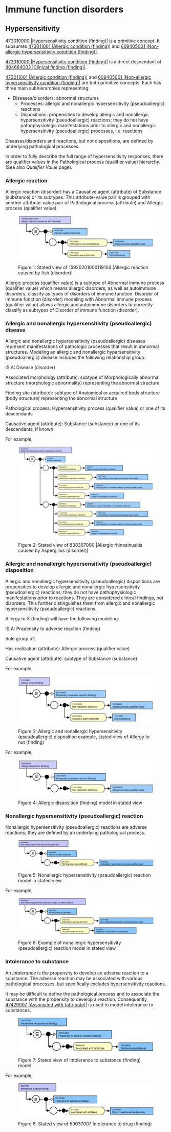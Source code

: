 # Immune function disorders

## Hypersensitivity

[473010000 |Hypersensitivity condition (finding)|](http://snomed.info/id/473010000) is a primitive concept. It subsumes [473011001 |Allergic condition (finding)|](http://snomed.info/id/473011001) and [609405001 |Non-allergic hypersensitivity condition (finding)|](http://snomed.info/id/609405001). 

[473010000 |Hypersensitivity condition (finding)|](http://snomed.info/id/473010000) is a direct descendant of [404684003 |Clinical finding (finding)|](http://snomed.info/id/404684003). 

[473011001 |Allergic condition (finding)|](http://snomed.info/id/473011001) and [609405001 |Non-allergic hypersensitivity condition (finding)|](http://snomed.info/id/609405001) are both primitive concepts. Each has three main subhierarchies representing:

* Diseases/disorders: abnormal structures
    * Processes: allergic and nonallergic hypersensitivity (pseudoallergic) reactions
    * Dispositions: propensities to develop allergic and nonallergic hypersensitivity (pseudoallergic) reactions; they do not have pathophysiologic manifestations prior to allergic and nonallergic hypersensitivity (pseudoallergic) processes, i.e. reactions

Diseases/disorders and reactions, but not dispositions, are defined by underlying pathological processes.

In order to fully describe the full range of hypersensitivity responses, there are qualifier values in the Pathological process (qualifier value) hierarchy. (See also  _Qualifier Value_ page).

  

### Allergic reaction

Allergic reaction (disorder) has a Causative agent (attribute) of Substance (substance) or its subtypes. This attribute-value pair is grouped with another attribute-value pair of Pathological process (attribute) and Allergic process (qualifier value). 

<figure><img src="images/174690511.png" alt="" title=""><figcaption><p>Figure 1: Stated view of 15920201000119103 |Allergic reaction caused by fish (disorder)|</p></figcaption></figure>

Allergic process (qualifier value) is a subtype of Abnormal immune process (qualifier value) which means allergic disorders, as well as autoimmune disorders, classify as types of disorders of immune function. Disorder of immune function (disorder) modeling with Abnormal immune process (qualifier value) allows allergic and autoimmune disorders to correctly classify as subtypes of Disorder of immune function (disorder). 

### Allergic and nonallergic hypersensitivity (pseudoallergic) disease

Allergic and nonallergic hypersensitivity (pseudoallergic) diseases represent manifestations of pathologic processes that result in abnormal structures. Modeling an allergic and nonallergic hypersensitivity (pseudoallergic) disease includes the following relationship group:

IS A: Disease (disorder)

Associated morphology (attribute): subtype of Morphologically abnormal structure (morphologic abnormality) representing the abnormal structure

Finding site (attribute): subtype of Anatomical or acquired body structure (body structure) representing the abnormal structure

Pathological process: Hypersensitivity process (qualifier value) or one of its descendants

Causative agent (attribute): Substance (substance) or one of its descendants, if known

For example, 

<figure><img src="images/174690512.png" alt="" title=""><figcaption><p>Figure 2: Stated view of 838367000 |Allergic rhinosinusitis caused by Aspergillus (disorder)|</p></figcaption></figure>

  

### Allergic and nonallergic hypersensitivity (pseudoallergic) disposition

Allergic and nonallergic hypersensitivity (pseudoallergic) dispositions are propensities to develop allergic and nonallergic hypersensitivity (pseudoallergic) reactions; they do not have pathophysiologic manifestations prior to reactions. They are considered clinical findings, not disorders. This further distinguishes them from allergic and nonallergic hypersensitivity (pseudoallergic) reactions.

Allergy to X (finding) will have the following modeling:

IS A: Propensity to adverse reaction (finding)

Role group of:

Has realization (attribute): Allergic process (qualifier value)

Causative agent (attribute): subtype of Substance (substance)

For example,

<figure><img src="images/174690510.png" alt="" title=""><figcaption><p>Figure 3: Allergic and nonallergic hypersensitivity (pseudoallergic) disposition example, stated view of Allergy to nut (finding)</p></figcaption></figure>

For example, 

<figure><img src="images/174690509.png" alt="" title=""><figcaption><p>Figure 4: Allergic disposition (finding) model in stated view</p></figcaption></figure>

  

### Nonallergic hypersensitivity (pseudoallergic) reaction

Nonallergic hypersensitivity (pseudoallergic) reactions are adverse reactions; they are defined by an underlying pathological process.

<figure><img src="images/174690503.png" alt="" title=""><figcaption><p>Figure 5: Nonallergic hypersensitivity (pseudoallergic) reaction model in stated view</p></figcaption></figure>

  

For example,

<figure><img src="images/174690504.png" alt="" title=""><figcaption><p>Figure 6: Example of nonallergic hypersensitivity (pseudoallergic) reaction model in stated view</p></figcaption></figure>

  

### Intolerance to substance

An  _intolerance_ is the propensity to develop an adverse reaction to a substance. The adverse reaction may be associated with various pathological processes, but specifically excludes hypersensitivity reactions.

It may be difficult to define the pathological process and to associate the substance with the propensity to develop a reaction. Consequently, [47429007 |Associated with (attribute)|](http://snomed.info/id/47429007) is used to model intolerance to substances.

<figure><img src="images/174690502.png" alt="" title=""><figcaption><p>Figure 7: Stated view of Intolerance to substance (finding) model</p></figcaption></figure>

  

For example, 

<figure><img src="images/174690501.png" alt="" title=""><figcaption><p>Figure 8: Stated view of 59037007 Intolerance to drug (finding)</p></figcaption></figure>

  

  

